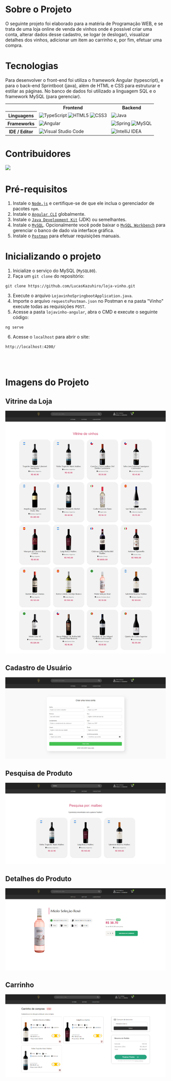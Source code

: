 # Sobre o Projeto
O seguinte projeto foi elaborado para a matéria de Programação WEB, e se trata de uma loja online de venda de vinhos onde é possível criar uma conta, alterar dados desse cadastro, se logar (e deslogar), visualizar detalhes dos vinhos, adicionar um item ao carrinho e, por fim, efetuar uma compra.

# Tecnologias
Para desenvolver o front-end foi utiliza o framework Angular (typescript), e para o back-end Sprintboot (java), além de HTML e CSS para estruturar e estilar as páginas. No banco de dados foi utilizado a linguagem SQL e o framework MySQL (para gerenciar).

<table align="center">
    <tr>
        <th></th>
        <th>
            Frontend
        </th>
        <th>
            Backend
        </th>
    </tr>
    <tr>
        <th>
            Linguagens
        </th>
        <td>
            <img alt="TypeScript" src="https://img.shields.io/badge/typescript-%23007ACC.svg?style=for-the-badge&logo=typescript&logoColor=white"/>
            <img alt="HTML5" src="https://img.shields.io/badge/html5-%23E34F26.svg?style=for-the-badge&logo=html5&logoColor=white"/>
            <img alt="CSS3" src="https://img.shields.io/badge/css3-%231572B6.svg?style=for-the-badge&logo=css3&logoColor=white"/>
        </td>
        <td>
            <img alt="Java" src="https://img.shields.io/badge/java-%23ED8B00.svg?style=for-the-badge&logo=java&logoColor=white"/>
        </td>
    </tr>
    <tr>
        <th>
            Frameworks
        </th>
        <td>
            <img alt="Angular" src="https://img.shields.io/badge/angular-%23DD0031.svg?style=for-the-badge&logo=angular&logoColor=white"/>
        </td>
        <td>
            <img alt="Spring" src="https://img.shields.io/badge/spring-%236DB33F.svg?style=for-the-badge&logo=spring&logoColor=white"/>
            <img alt="MySQL" src="https://img.shields.io/badge/mysql-4479A1.svg?style=for-the-badge&logo=mysql&logoColor=white">
        </td>
    </tr>
    <tr>
        <th>
            IDE / Editor
        </th>
        <td>
            <img alt="Visual Studio Code" src="https://img.shields.io/badge/Visual%20Studio%20Code-0078d7.svg?style=for-the-badge&logo=visual-studio-code&logoColor=white"/>
        </td>
        <td>
            <img alt="IntelliJ IDEA" src="https://img.shields.io/badge/IntelliJIDEA-000000.svg?style=for-the-badge&logo=intellij-idea&logoColor=white"/>
        </td>
    </tr>
</table>


# Contribuidores
<a href="https://github.com/lucaskazuhiro/loja-vinho/graphs/contributors">
  <img src="https://contrib.rocks/image?repo=lucaskazuhiro/loja-vinho" />
</a>

# Pré-requisitos
1. Instale o [`Node.js`](https://nodejs.org/en) e certifique-se de que ele inclua o gerenciador de pacotes `npm`.
2. Instale o [`Angular CLI`](https://angular.dev/installation#install-angular-cli) globalmente.
3. Instale o [`Java Development Kit`](https://www.oracle.com/java/technologies/downloads/?er=221886#jdk23-windows) (JDK) ou semelhantes.
4. Instale o [`MySQL`](https://dev.mysql.com/downloads/mysql/). Opcionalmente você pode baixar o [`MySQL Workbench`](https://dev.mysql.com/downloads/workbench/) para gerenciar o banco de dado via interface gráfica.
5. Instale o [`Postman`](https://www.postman.com/downloads/) para efetuar requisições manuais.

# Inicializando o projeto
1. Inicialize o serviço do MySQL (`MySQL80`).
2. Faça um `git clone` do repositório:
```console
git clone https://github.com/LucasKazuhiro/loja-vinho.git
```
3. Execute o arquivo `LojavinhoSpringbootApplication.java`.
4. Importe o arquivo `requestsPostman.json` no Postman e na pasta "Vinho" execute todas as requisições `POST`.
5. Acesse a pasta `lojavinho-angular`, abra o CMD e execute o seguinte código:
```console
ng serve
```
6. Acesse o `localhost` para abrir o site:
```console
http://localhost:4200/
```

<br><br>

# Imagens do Projeto
## Vitrine da Loja
<img alt="Pàgina da Vitrine" src="readme-imgs/Vitrine.png">

## Cadastro de Usuário
<img alt="Página de Cadastro" src="readme-imgs/Cadastro.png">

## Pesquisa de Produto
<img alt="Página de Pesquisa" src="readme-imgs/Pesquisa.png">

## Detalhes do Produto
<img alt="Página de Detalhe" src="readme-imgs/Detalhe.png">

## Carrinho
<img alt="Página do Carrinho" src="readme-imgs/Cesta.png">
